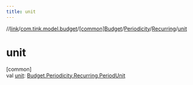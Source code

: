 ```yaml
---
title: unit
---
```

//[link](../../../../../index.html)/[com.tink.model.budget](../../../index.html)/[[common]Budget](../../index.html)/[Periodicity](../index.html)/[Recurring](index.html)/[unit](unit.html)



# unit



[common]\
val [unit](unit.html): [Budget.Periodicity.Recurring.PeriodUnit](-period-unit/index.html)




